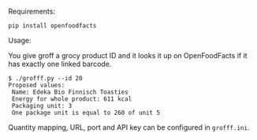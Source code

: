 Requirements:
```
pip install openfoodfacts
```
Usage:

You give groff a grocy product ID and it looks it up on OpenFoodFacts if it has exactly one linked barcode.
```
$ ./grofff.py --id 20
Proposed values:
 Name: Edeka Bio Finnisch Toasties
 Energy for whole product: 611 kcal
 Packaging unit: 3
 One package unit is equal to 260 of unit 5
```

Quantity mapping, URL, port and API key can be configured in `grofff.ini`.